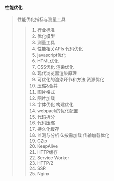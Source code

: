 #### 性能优化
> 性能优化指标与测量工具
>> 1. 行业标准
>> 2. 优化模型
>> 3. 测量工具
>> 4. 性能相关APIs
> 代码优化
>> 1. javascript优化
>> 2. HTML优化
>> 3. CSS优化
> 渲染优化
>> 1. 现代浏览器渲染原理
>> 2. 可优化的渲染环节和方法
> 资源优化
>> 1. 压缩&合并
>> 2. 图片格式
>> 3. 图片加载
>> 4. 字体优化
> 构建优化
>> 1. webpack的优化配置
>> 2. 代码拆分
>> 3. 代码压缩
>> 4. 持久化缓存
>> 5. 监测与分析
>> 6.按需加载
> 传输加载优化
>> 1. GZip
>> 2. KeepAlive
>> 3. HTTP缓存
>> 4. Service Worker
>> 5. HTTP/2
>> 6. SSR
>> 7. Nginx
